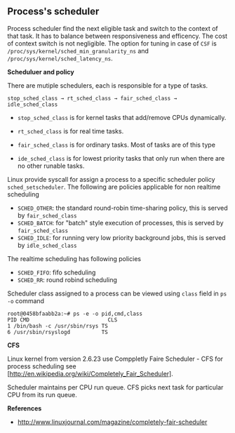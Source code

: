 ## Process's scheduler

Process scheduler find the next eligible task and switch to the context of that task. It has to balance between responsiveness and efficency. The cost of context switch is not negligible. The option for tuning in case of `CSF` is `/proc/sys/kernel/sched_min_granularity_ns`  and `/proc/sys/kernel/sched_latency_ns`.

**Scheduluer and policy**

There are mutiple schedulers, each is responsible for a type of tasks. 

    stop_sched_class → rt_sched_class → fair_sched_class → idle_sched_class 

* `stop_sched_class` is for kernel tasks that add/remove CPUs dynamically. 
 
* `rt_sched_class` is for real time tasks.
* `fair_sched_class` is for ordinary tasks. Most of tasks are of this type
* `ide_sched_class` is for lowest priority tasks that only run when there are no other runable tasks.

Linux provide syscall for assign a process to a specific scheduler policy `sched_setscheduler`. The following are policies applicable for non realtime scheduling

* `SCHED_OTHER`: the standard round-robin time-sharing policy, this is served by `fair_sched_class`
* `SCHED_BATCH`: for "batch" style execution of processes, this is served by `fair_sched_class`
* `SCHED_IDLE`: for running very low priority background jobs, this is served by `idle_sched_class`

The realtime scheduling has following policies

* `SCHED_FIFO`: fifo scheduling
* `SCHED_RR`: round robind scheduling

Scheduler class assigned to a process can be viewed using `class` field in `ps -o` command
 
    root@0458bfaabb2a:~# ps -e -o pid,cmd,class
    PID CMD                         CLS
    1 /bin/bash -c /usr/sbin/rsys TS
    6 /usr/sbin/rsyslogd          TS


**CFS**

Linux kernel from version 2.6.23 use Comppletly Faire Scheduler - CFS for process scheduling see [http://en.wikipedia.org/wiki/Completely_Fair_Scheduler].

Scheduler maintains per CPU run queue. CFS picks next task for particular CPU from its run queue.

**References**

* http://www.linuxjournal.com/magazine/completely-fair-scheduler
